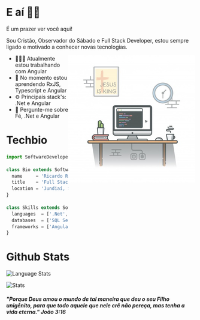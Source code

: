 # E aí 👋🏻

É um prazer ver você aqui!

Sou Cristão, Observador do Sábado e Full Stack Developer, estou sempre ligado e motivado a conhecer novas tecnologias.

<img align="right" alt="GIF" src="https://github.com/ricardorinco/ricardorinco/blob/master/desk-setup.png?raw=true?raw=true" width="338" height="338" />

- 👨🏻‍💻 Atualmente estou trabalhando com Angular
- 🌱 No momento estou aprendendo RxJS, Typescript e Angular
- ⚙️ Principais stack's: .Net e Angular
- 💬 Pergunte-me sobre Fé, .Net e Angular

# Techbio
```js
import SoftwareDeveloper from 'ricardorinco';

class Bio extends SoftwareDeveloper {
  name     = 'Ricardo Rinco';
  title    = 'Full Stack Software Developer';
  location = 'Jundiaí, SP';
}

class Skills extends SoftwareDeveloper {
  languages  = ['.Net', 'Javascript', 'TypeScript'];
  databases  = ['SQL Server', 'MySQL', 'MongoDB', 'SQLite', 'Realm', 'PostgreSQL'];
  frameworks = ['Angular', 'Ionic', 'Xamarin', 'EntityFramework', 'Dapper', 'GraphQL'];
}
```

# Github Stats

![Language Stats](https://github-readme-stats.anuraghazra1.vercel.app/api/top-langs/?username=RicardoRinco&layout=compact&theme=vue)

![Stats](https://github-readme-stats.vercel.app/api?username=RicardoRinco&theme=vue)

##### "Porque Deus amou o mundo de tal maneira que deu o seu Filho unigênito, para que todo aquele que nele crê não pereça, mas tenha a vida eterna." João 3:16
